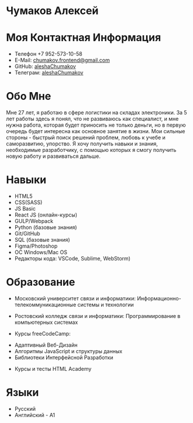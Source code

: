# Чумаков Алексей

# Моя Контактная Информация

- Телефон +7 952-573-10-58
- E-Mail: chumakov.frontend@gmail.com
- GitHub: [aleshaChumakov](https://github.com/aleshaChumakov )
- Телеграм: [aleshaChumakov](https://t.me/Ishy_cheloveka )

# Обо Мне

Мне 27 лет, я работаю в сфере логистики на складах электроники. За 5 лет работы здесь я понял, что не развиваюсь как специалист, и мне нужна работа, которая будет приносить не только деньги, но в первую очередь будет интересна как основное занятие в жизни.
Мои сильные стороны - быстрый поиск решений проблем, любовь к учебе и саморазвитию, упорство.
Я хочу получить навыки и знания, необходимые разработчику, с помощью которых я смогу получить новую работу и развиваться дальше.

# Навыки

- HTML5
- CSS(SASS)
- JS Basic
- React JS (онлайн-курсы)
- GULP/Webpack
- Python (базовые знания)
- Git/GitHub
- SQL (базовые знания)
- Figma/Photoshop
- ОС Windows/Mac OS
- Редакторы кода: VSCode, Sublime, WebStorm)

# Образование

- Московский университет связи и информатики: Информационно-телекоммуникационные системы и технологии

- Ростовский колледж связи и информатики: Программирование в компьютерных системах

- Курсы freeCodeCamp:

* Адаптивный Веб-Дизайн
* Алгоритмы JavaScript и структуры данных
* Библиотеки Интерфейсной Разработки

- Курсы и тесты HTML Academy

# Языки

- Русский
- Английский - A1
